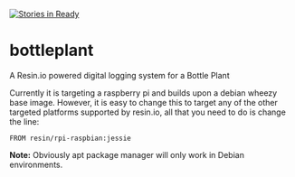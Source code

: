 [![Stories in Ready](https://badge.waffle.io/ayousif00/bottleplant.png?label=ready&title=Ready)](https://waffle.io/ayousif00/bottleplant)
# bottleplant
A Resin.io powered digital logging system for a Bottle Plant


Currently it is targeting a raspberry pi and builds upon a debian wheezy base image. However, it is easy to 
change this to target any of the other targeted platforms supported by resin.io, all that you need to do is 
change the line:
```
FROM resin/rpi-raspbian:jessie
```

__Note:__ Obviously apt package manager will only work in Debian environments.
